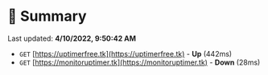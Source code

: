 # 📖 Summary
Last updated: **4/10/2022, 9:50:42 AM**

- `GET` [https://uptimerfree.tk](https://uptimerfree.tk) - **Up** (442ms)
- `GET` [https://monitoruptimer.tk](https://monitoruptimer.tk) - **Down** (28ms)

